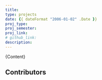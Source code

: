 ```yaml
---
title: 
type: projects
date: {{ dateFormat "2006-01-02" .Date }}
proj_type:
proj_semester:
proj_link:
# github_link:
description:
---
```


{Content}

## Contributors
